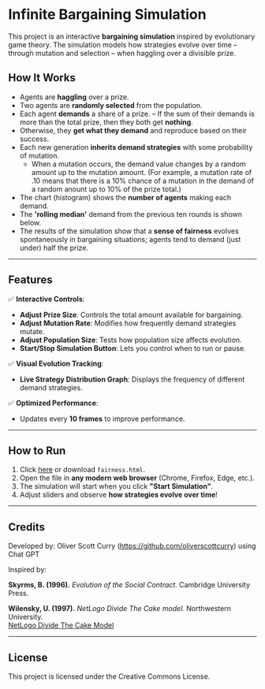# Infinite Bargaining Simulation

This project is an interactive **bargaining simulation** inspired by evolutionary game theory. The simulation models how strategies evolve over time – through mutation and selection – when haggling over a divisible prize. 

## **How It Works**
- Agents are **haggling** over a prize.
- Two agents are **randomly selected** from the population.
- Each agent **demands** a share of a prize.
– If the sum of their demands is more than the total prize, then they both get **nothing**.
- Otherwise, they **get what they demand** and reproduce based on their success.
- Each new generation **inherits demand strategies** with some probability of mutation.
  - When a mutation occurs, the demand value changes by a random amount up to the mutation amount. (For example, a mutation rate of .10 means that there is a 10% chance of a mutation in the demand of a random anount up to 10% of the prize total.)
- The chart (histogram) shows the **number of agents** making each demand.
- The **'rolling median'** demand from the previous ten rounds is shown below.
- The results of the simulation show that a **sense of fairness** evolves spontaneously in bargaining situations; agents tend to demand (just under) half the prize.
---

## **Features**
✅ **Interactive Controls**:
- **Adjust Prize Size**: Controls the total amount available for bargaining.
- **Adjust Mutation Rate**: Modifies how frequently demand strategies mutate.
- **Adjust Population Size**: Tests how population size affects evolution.
- **Start/Stop Simulation Button**: Lets you control when to run or pause.

✅ **Visual Evolution Tracking**:
- **Live Strategy Distribution Graph**: Displays the frequency of different demand strategies.

✅ **Optimized Performance**:
- Updates every **10 frames** to improve performance.

---

## **How to Run**
1. Click [here](https://oliverscottcurry.github.io/bargaining/fairness.html) or download `fairness.html`.
2. Open the file in **any modern web browser** (Chrome, Firefox, Edge, etc.).
3. The simulation will start when you click **"Start Simulation"**.
4. Adjust sliders and observe **how strategies evolve over time**!

---

## **Credits**
Developed by: Oliver Scott Curry (https://github.com/oliverscottcurry) using Chat GPT
  
Inspired by:

**Skyrms, B. (1996).** *Evolution of the Social Contract.* Cambridge University Press.

**Wilensky, U. (1997).** *NetLogo Divide The Cake model.* Northwestern University.  
  [NetLogo Divide The Cake Model](http://ccl.northwestern.edu/netlogo/models/DivideTheCake)

---

## **License**
This project is licensed under the Creative Commons License.
